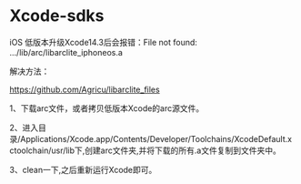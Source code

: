 # Xcode-sdks

iOS 低版本升级Xcode14.3后会报错：File not found: .../lib/arc/libarclite_iphoneos.a

解决方法：

https://github.com/Agricu/libarclite_files

1、下载arc文件，或者拷贝低版本Xcode的arc源文件。

2、进入目录/Applications/Xcode.app/Contents/Developer/Toolchains/XcodeDefault.xctoolchain/usr/lib下,创建arc文件夹,并将下载的所有.a文件复制到文件夹中。

3、clean一下,之后重新运行Xcode即可。

